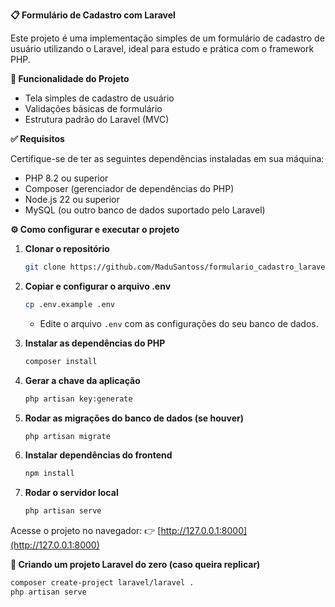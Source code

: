 **📋 Formulário de Cadastro com Laravel**

Este projeto é uma implementação simples de um formulário de cadastro de usuário utilizando o Laravel, ideal para estudo e prática com o framework PHP.

  

**🧪 Funcionalidade do Projeto**

- Tela simples de cadastro de usuário
- Validações básicas de formulário
- Estrutura padrão do Laravel (MVC)

  

**✅ Requisitos**

Certifique-se de ter as seguintes dependências instaladas em sua máquina:

- PHP 8.2 ou superior
- Composer (gerenciador de dependências do PHP)
- Node.js 22 ou superior
- MySQL (ou outro banco de dados suportado pelo Laravel)

  

**⚙️ Como configurar e executar o projeto**

1. **Clonar o repositório**
   ```bash
   git clone https://github.com/MaduSantoss/formulario_cadastro_laravel
   ```

2. **Copiar e configurar o arquivo .env**
   ```bash
   cp .env.example .env
   ```
   - Edite o arquivo `.env` com as configurações do seu banco de dados.

3. **Instalar as dependências do PHP**
   ```bash
   composer install
   ```

4. **Gerar a chave da aplicação**
   ```bash
   php artisan key:generate
   ```

5. **Rodar as migrações do banco de dados (se houver)**
   ```bash
   php artisan migrate
   ```

6. **Instalar dependências do frontend**
   ```bash
   npm install
   ```

7. **Rodar o servidor local**
   ```bash
   php artisan serve
   ```

Acesse o projeto no navegador:
👉 [http://127.0.0.1:8000](http://127.0.0.1:8000)

  

**🚀 Criando um projeto Laravel do zero (caso queira replicar)**

```bash
composer create-project laravel/laravel .
php artisan serve
```
